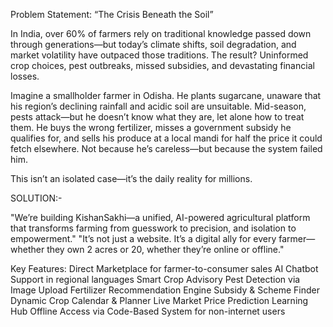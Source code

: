 Problem Statement: “The Crisis Beneath the Soil”

In India, over 60% of farmers rely on traditional knowledge passed down through generations—but today’s climate shifts, soil degradation, and market volatility have outpaced those traditions. The result? Uninformed crop choices, pest outbreaks, missed subsidies, and devastating financial losses.

Imagine a smallholder farmer in Odisha. He plants sugarcane, unaware that his region’s declining rainfall and acidic soil are unsuitable. Mid-season, pests attack—but he doesn’t know what they are, let alone how to treat them. He buys the wrong fertilizer, misses a government subsidy he qualifies for, and sells his produce at a local mandi for half the price it could fetch elsewhere. Not because he’s careless—but because the system failed him.

This isn’t an isolated case—it’s the daily reality for millions.

SOLUTION:-

"We’re building KishanSakhi—a unified, AI-powered agricultural platform that transforms farming from guesswork to precision, and isolation to empowerment."
"It’s not just a website. It’s a digital ally for every farmer—whether they own 2 acres or 20, whether they’re online or offline."

Key Features:
Direct Marketplace for farmer-to-consumer sales
AI Chatbot Support in regional languages
Smart Crop Advisory
Pest Detection via Image Upload
Fertilizer Recommendation Engine
Subsidy & Scheme Finder
Dynamic Crop Calendar & Planner
Live Market Price Prediction
Learning Hub
Offline Access via Code-Based System for non-internet users
